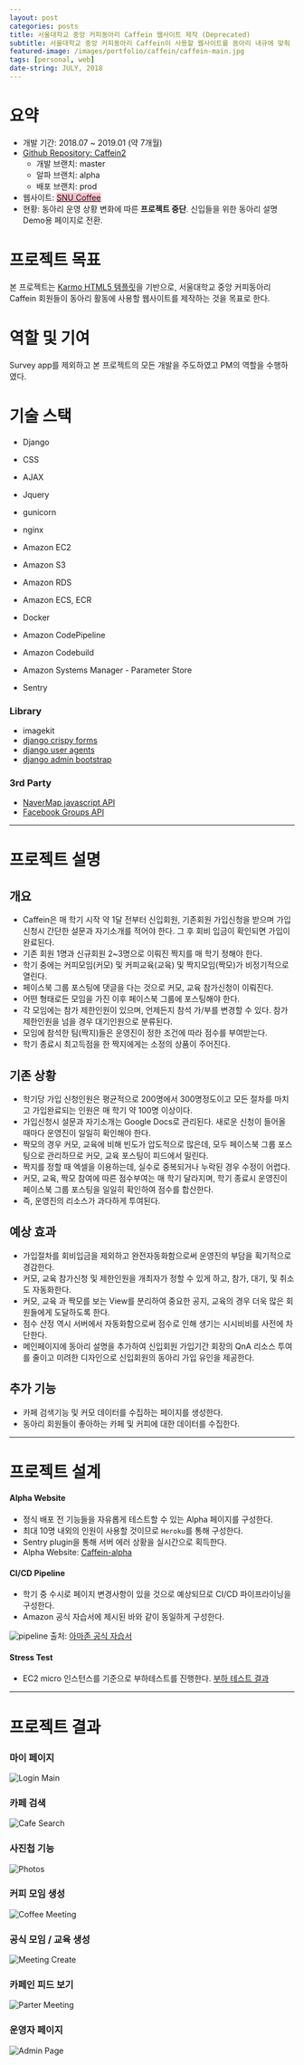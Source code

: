 ```yaml
---
layout: post
categories: posts
title: 서울대학교 중앙 커피동아리 Caffein 웹사이트 제작 (Deprecated)
subtitle: 서울대학교 중앙 커피동아리 Caffein이 사용할 웹사이트를 동아리 내규에 맞춰 제작한다
featured-image: /images/portfolio/caffein/caffein-main.jpg
tags: [personal, web]
date-string: JULY, 2018
---
```



# 요약
- 개발 기간: 2018.07 ~ 2019.01 (약 7개월)
- [Github Repository: Caffein2](https://github.com/nearKim/Caffein2)
    - 개발 브랜치: master
    - 알파 브랜치: alpha
    - 배포 브랜치: prod
- 웹사이트: <a style="background-color: pink;" href="https://www.snucoffee.com">SNU Coffee</a>
- 현황: 동아리 운영 상황 변화에 따른 **프로젝트 중단**. 신입들을 위한 동아리 설명 Demo용 페이지로 전환.

# 프로젝트 목표
본 프로젝트는 [Karmo HTML5 템플릿](https://technext.github.io/karmo/index.html)을 기반으로, 서울대학교 중앙 커피동아리 Caffein 회원들이 동아리 활동에 사용할 웹사이트를 제작하는 것을 목표로 한다.

# 역할 및 기여
Survey app를 제외하고 본 프로젝트의 모든 개발을 주도하였고 PM의 역할을 수행하였다.

# 기술 스택
- Django

- CSS
- AJAX
- Jquery

- gunicorn
- nginx

- Amazon EC2
- Amazon S3
- Amazon RDS
- Amazon ECS, ECR
- Docker
- Amazon CodePipeline
- Amazon Codebuild
- Amazon Systems Manager - Parameter Store

- Sentry

### Library
- imagekit
- [django crispy forms](https://github.com/django-crispy-forms/django-crispy-forms)
- [django user agents](https://github.com/selwin/django-user_agents)
- [django admin bootstrap](https://github.com/douglasmiranda/django-admin-bootstrap)

### 3rd Party
- [NaverMap javascript API](https://developers.naver.com/docs/map/javascriptv3/)
- [Facebook Groups API](https://developers.facebook.com/docs/groups-api/)

<hr>

# 프로젝트 설명

## 개요
- Caffein은 매 학기 시작 약 1달 전부터 신입회원, 기존회원 가입신청을 받으며 가입신청시 간단한 설문과 자기소개를 적어야 한다. 그 후 회비 입금이 확인되면 가입이 완료된다.
- 기존 회원 1명과 신규회원 2~3명으로 이뤄진 짝지를 매 학기 정해야 한다.
- 학기 중에는 커피모임(커모) 및 커피교육(교육) 및 짝지모임(짝모)가 비정기적으로 열린다.
- 페이스북 그룹 포스팅에 댓글을 다는 것으로 커모, 교육 참가신청이 이뤄진다.
- 어떤 형태로든 모임을 가진 이후 페이스북 그룹에 포스팅해야 한다.
- 각 모임에는 참가 제한인원이 있으며, 언제든지 참석 가/부를 변경할 수 있다. 참가 제한인원을 넘을 경우 대기인원으로 분류된다.
- 모임에 참석한 팀(짝지)들은 운영진이 정한 조건에 따라 점수를 부여받는다.
- 학기 종료시 최고득점을 한 짝지에게는 소정의 상품이 주어진다.

## 기존 상황
- 학기당 가입 신청인원은 평균적으로 200명에서 300명정도이고 모든 절차를 마치고 가입완료되는 인원은 매 학기 약 100명 이상이다.
- 가입신청시 설문과 자기소개는 Google Docs로 관리된다. 새로운 신청이 들어올 때마다 운영진이 일일히 확인해야 한다.
- 짝모의 경우 커모, 교육에 비해 빈도가 압도적으로 많은데, 모두 페이스북 그룹 포스팅으로 관리하므로 커모, 교육 포스팅이 피드에서 밀린다.
- 짝지를 정할 때 엑셀을 이용하는데, 실수로 중복되거나 누락된 경우 수정이 어렵다.
- 커모, 교육, 짝모 참여에 따른 점수부여는 매 학기 달라지며, 학기 종료시 운영진이 페이스북 그룹 포스팅을 일일히 확인하여 점수를 합산한다.
- 즉, 운영진의 리소스가 과다하게 투여된다.

## 예상 효과
- 가입절차를 회비입금을 제외하고 완전자동화함으로써 운영진의 부담을 획기적으로 경감한다.
- 커모, 교육 참가신청 및 제한인원을 개최자가 정할 수 있게 하고, 참가, 대기, 및 취소도 자동화한다.
- 커모, 교육 과 짝모를 보는 View를 분리하여 중요한 공지, 교육의 경우 더욱 많은 회원들에게 도달하도록 한다.
- 점수 산정 역시 서버에서 자동화함으로써 점수로 인해 생기는 시시비비를 사전에 차단한다.
- 메인페이지에 동아리 설명을 추가하여 신입회원 가입기간 회장의 QnA 리소스 투여를 줄이고 미려한 디자인으로 신입회원의 동아리 가입 유인을 제공한다.

## 추가 기능
- 카페 검색기능 및 커모 데이터를 수집하는 페이지를 생성한다.
- 동아리 회원들이 좋아하는 카페 및 커피에 대한 데이터를 수집한다.

<hr>

# 프로젝트 설계

#### Alpha Website
- 정식 배포 전 기능들을 자유롭게 테스트할 수 있는 Alpha 페이지를 구성한다.
- 최대 10명 내외의 인원이 사용할 것이므로 `Heroku`를 통해 구성한다.
- Sentry plugin을 통해 서버 에러 상황을 실시간으로 획득한다.
- Alpha Website: <a href="https://caffein-alpha.herokuapp.com">Caffein-alpha</a>

#### CI/CD Pipeline
- 학기 중 수시로 페이지 변경사항이 있을 것으로 예상되므로 CI/CD 파이프라이닝을 구성한다.
- Amazon 공식 자습서에 제시된 바와 같이 동일하게 구성한다.

![pipeline](https://s3.amazonaws.com/chrisb/CICD-refarch.png)
출처: [아마존 공식 자습서](https://aws.amazon.com/blogs/compute/continuous-deployment-to-amazon-ecs-using-aws-codepipeline-aws-codebuild-amazon-ecr-and-aws-cloudformation)

#### Stress Test
- EC2 micro 인스턴스를 기준으로 부하테스트를 진행한다.
[부하 테스트 결과](https://docs.google.com/spreadsheets/d/1nNDHpzTMru78xJjexV1pvAAOgFVgdpyCjD_EK-Qc51w/edit?usp=sharing)

<hr>

# 프로젝트 결과
### 마이 페이지
![Login Main](/images/portfolio/caffein/login-main.gif)

### 카페 검색
![Cafe Search](/images/portfolio/caffein/cafe-search.gif)

### 사진첩 기능
![Photos](/images/portfolio/caffein/photobooth.gif)

### 커피 모임 생성
![Coffee Meeting](/images/portfolio/caffein/coffee-meeting.gif)

### 공식 모임 / 교육 생성
![Meeting Create](/images/portfolio/caffein/meeting-create.gif)

### 카페인 피드 보기
![Parter Meeting](/images/portfolio/caffein/partner-meeting.gif)

### 운영자 페이지
![Admin Page](/images/portfolio/caffein/caffein-admin.jpg)




